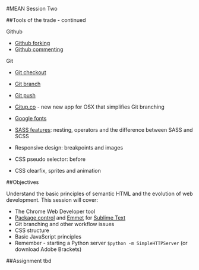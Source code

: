 #MEAN Session Two

##Tools of the trade - continued

Github
* [Github forking](https://help.github.com/articles/fork-a-repo/) 
* [Github commenting](https://help.github.com/articles/markdown-basics/)

Git  
* [Git checkout](http://git-scm.com/docs/git-checkout)
* [Git branch](http://git-scm.com/docs/git-branch)
* [Git push](http://git-scm.com/docs/git-push)
* [Gitup.co](http://gitup.co/) - new new app for OSX that simplifies Git branching

* [Google fonts](https://www.google.com/fonts)
* [SASS features](http://sass-lang.com/guide): nesting, operators and the difference between SASS and SCSS
* Responsive design: breakpoints and images
* CSS pseudo selector: before
* CSS clearfix, sprites and animation 

##Objectives

Understand the basic principles of semantic HTML and the evolution of web development. This session will cover:

* The Chrome Web Developer tool
* [Package control](https://packagecontrol.io/) and [Emmet](http://emmet.io/) for [Sublime Text](http://www.sublimetext.com/)
* Git branching and other workflow issues
* CSS structure
* Basic JavaScript principles
* Remember - starting a Python server  ```$python -m SimpleHTTPServer``` (or download Adobe Brackets)

##Assignment
tbd
